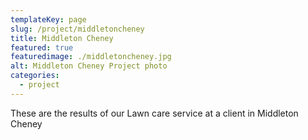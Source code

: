 ```yaml
---
templateKey: page
slug: /project/middletoncheney
title: Middleton Cheney
featured: true
featuredimage: ./middletoncheney.jpg
alt: Middleton Cheney Project photo
categories:
  - project
---
```

These are the results of our Lawn care service at a client in Middleton Cheney
